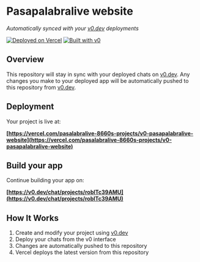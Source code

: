 # Pasapalabralive website

*Automatically synced with your [v0.dev](https://v0.dev) deployments*

[![Deployed on Vercel](https://img.shields.io/badge/Deployed%20on-Vercel-black?style=for-the-badge&logo=vercel)](https://vercel.com/pasalabralive-8660s-projects/v0-pasapalabralive-website)
[![Built with v0](https://img.shields.io/badge/Built%20with-v0.dev-black?style=for-the-badge)](https://v0.dev/chat/projects/roblTc39AMU)

## Overview

This repository will stay in sync with your deployed chats on [v0.dev](https://v0.dev).
Any changes you make to your deployed app will be automatically pushed to this repository from [v0.dev](https://v0.dev).

## Deployment

Your project is live at:

**[https://vercel.com/pasalabralive-8660s-projects/v0-pasapalabralive-website](https://vercel.com/pasalabralive-8660s-projects/v0-pasapalabralive-website)**

## Build your app

Continue building your app on:

**[https://v0.dev/chat/projects/roblTc39AMU](https://v0.dev/chat/projects/roblTc39AMU)**

## How It Works

1. Create and modify your project using [v0.dev](https://v0.dev)
2. Deploy your chats from the v0 interface
3. Changes are automatically pushed to this repository
4. Vercel deploys the latest version from this repository